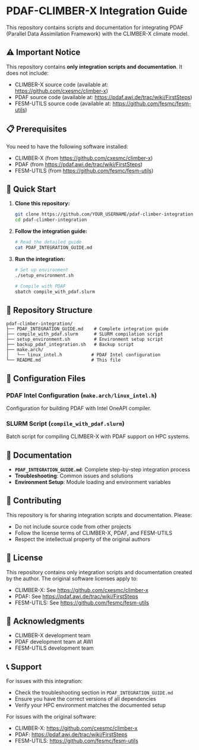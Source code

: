 # PDAF-CLIMBER-X Integration Guide

This repository contains scripts and documentation for integrating PDAF (Parallel Data Assimilation Framework) with the CLIMBER-X climate model.

## ⚠️ Important Notice

This repository contains **only integration scripts and documentation**. It does not include:
- CLIMBER-X source code (available at: https://github.com/cxesmc/climber-x)
- PDAF source code (available at: https://pdaf.awi.de/trac/wiki/FirstSteps)
- FESM-UTILS source code (available at: https://github.com/fesmc/fesm-utils)

## 📋 Prerequisites

You need to have the following software installed:
- CLIMBER-X (from https://github.com/cxesmc/climber-x)
- PDAF (from https://pdaf.awi.de/trac/wiki/FirstSteps)
- FESM-UTILS (from https://github.com/fesmc/fesm-utils)

## 🚀 Quick Start

1. **Clone this repository:**
   ```bash
   git clone https://github.com/YOUR_USERNAME/pdaf-climber-integration.git
   cd pdaf-climber-integration
   ```

2. **Follow the integration guide:**
   ```bash
   # Read the detailed guide
   cat PDAF_INTEGRATION_GUIDE.md
   ```

3. **Run the integration:**
   ```bash
   # Set up environment
   ./setup_environment.sh
   
   # Compile with PDAF
   sbatch compile_with_pdaf.slurm
   ```

## 📁 Repository Structure

```
pdaf-climber-integration/
├── PDAF_INTEGRATION_GUIDE.md    # Complete integration guide
├── compile_with_pdaf.slurm      # SLURM compilation script
├── setup_environment.sh         # Environment setup script
├── backup_pdaf_integration.sh   # Backup script
├── make.arch/
│   └── linux_intel.h           # PDAF Intel configuration
└── README.md                   # This file
```

## 🔧 Configuration Files

### PDAF Intel Configuration (`make.arch/linux_intel.h`)
Configuration for building PDAF with Intel OneAPI compiler.

### SLURM Script (`compile_with_pdaf.slurm`)
Batch script for compiling CLIMBER-X with PDAF support on HPC systems.

## 📖 Documentation

- **`PDAF_INTEGRATION_GUIDE.md`**: Complete step-by-step integration process
- **Troubleshooting**: Common issues and solutions
- **Environment Setup**: Module loading and environment variables

## 🤝 Contributing

This repository is for sharing integration scripts and documentation. Please:
- Do not include source code from other projects
- Follow the license terms of CLIMBER-X, PDAF, and FESM-UTILS
- Respect the intellectual property of the original authors

## 📄 License

This repository contains only integration scripts and documentation created by the author. The original software licenses apply to:
- CLIMBER-X: See https://github.com/cxesmc/climber-x
- PDAF: See https://pdaf.awi.de/trac/wiki/FirstSteps
- FESM-UTILS: See https://github.com/fesmc/fesm-utils

## 🙏 Acknowledgments

- CLIMBER-X development team
- PDAF development team at AWI
- FESM-UTILS development team

## 📞 Support

For issues with this integration:
- Check the troubleshooting section in `PDAF_INTEGRATION_GUIDE.md`
- Ensure you have the correct versions of all dependencies
- Verify your HPC environment matches the documented setup

For issues with the original software:
- CLIMBER-X: https://github.com/cxesmc/climber-x
- PDAF: https://pdaf.awi.de/trac/wiki/FirstSteps
- FESM-UTILS: https://github.com/fesmc/fesm-utils 